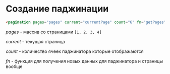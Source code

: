 # Создание паджинации

```html
<pagination pages="pages" current="currentPage" count="6" fn="getPages"></pagination>
```

*pages* - массив со страницами `[1, 2, 3, 4]`

*current* - текущая страница

*count* - количество ячеек паджинатора которые отображаются

*fn* - функция для получения новых данных для паджинатора и страницы вообще

